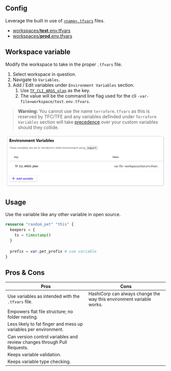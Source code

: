 
## Config

Leverage the built in use of [`<name>.tfvars`](https://www.terraform.io/docs/configuration/variables.html#variable-definitions-tfvars-files) files.

- [workspaces/**test**.env.tfvars](./workspaces/test.env.tfvars)
- [workspaces/**prod**.env.tfvars](./workspaces/prod.env.tfvars)

## Workspace variable

Modify the workspace to take in the proper `.tfvars` file.

1. Select workspace in question.
2. Navigate to `Variables`.
3. Add / Edit variables under `Environment Variables` section.
    1. Use [`TF_CLI_ARGS_plan`](https://www.terraform.io/docs/commands/environment-variables.html#tf_cli_args-and-tf_cli_args_name) as the key.
    2. The value will be the command line flag used for the cli `-var-file=workspace/test.env.tfvars`.
  
> **Warning:** You cannot use the name `terraform.tfvars` as this is reserved by TFC/TFE and any variables definded under `Terraform Variables` section will take [precedence](https://www.terraform.io/docs/configuration/variables.html#variable-definition-precedence) over your custom variables should they collide. 
  
![cli-tfvars](./docs/cli-tfvars.png)

## Usage

Use the variable like any other variable in open source.

```tf
resource "random_pet" "this" {
  keepers = {
    ts = timestamp()
  }
  
  prefix = var.pet_prefix # use variable
}
```

## Pros & Cons

| Pros | Cons |
| ---- | ---- |
| Use variables as intended with the `.tfvars` file. | HashiCorp can always change the way this environment variable works. |
| Empowers flat file structure; no folder nesting. | |
| Less likely to fat finger and mess up variables per environment. | |
| Can version control variables and review changes through Pull Requests. | |
| Keeps variable validation. | |
| Keeps variable type checking. | |
